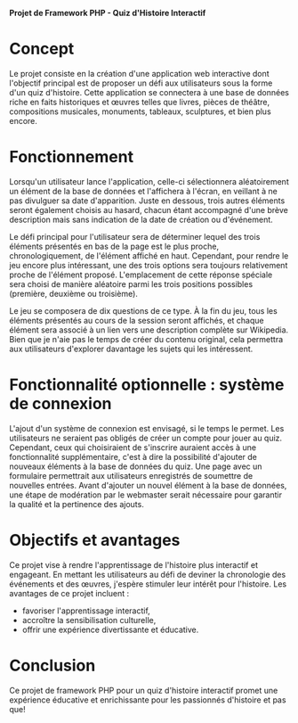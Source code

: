 **Projet de Framework PHP - Quiz d'Histoire Interactif**

# Concept

Le projet consiste en la création d'une application web interactive dont l'objectif principal est de proposer un défi aux utilisateurs sous la forme d'un quiz d'histoire. Cette application se connectera à une base de données riche en faits historiques et œuvres telles que livres, pièces de théâtre, compositions musicales,  monuments, tableaux, sculptures, et bien plus encore.

# Fonctionnement

Lorsqu'un utilisateur lance l'application, celle-ci sélectionnera aléatoirement un élément de la base de données et l'affichera à l'écran, en veillant à ne pas divulguer sa date d'apparition. Juste en dessous, trois autres éléments seront également choisis au hasard, chacun étant accompagné d'une brève description mais sans indication de la date de création ou d'événement.

Le défi principal pour l'utilisateur sera de déterminer lequel des trois éléments présentés en bas de la page est le plus proche, chronologiquement, de l'élément affiché en haut. Cependant, pour rendre le jeu encore plus intéressant, une des trois options sera toujours relativement proche de l'élément proposé. L'emplacement de cette réponse spéciale sera choisi de manière aléatoire parmi les trois positions possibles (première, deuxième ou troisième).

Le jeu se composera de dix questions de ce type. À la fin du jeu, tous les éléments présentés au cours de la session seront affichés, et chaque élément sera associé à un lien vers une description complète sur Wikipedia. Bien que je n'aie pas le temps de créer du contenu original, cela permettra aux utilisateurs d'explorer davantage les sujets qui les intéressent.

# Fonctionnalité optionnelle : système de connexion

L'ajout d'un système de connexion est envisagé, si le temps le permet. Les utilisateurs ne seraient pas obligés de créer un compte pour jouer au quiz. Cependant, ceux qui choisiraient de s'inscrire auraient accès à une fonctionnalité supplémentaire, c'est à dire la possibilité d'ajouter de nouveaux éléments à la base de données du quiz. Une page avec un formulaire permettrait aux utilisateurs enregistrés de soumettre de nouvelles entrées. Avant d'ajouter un nouvel élément à la base de données, une étape de modération par le webmaster serait nécessaire pour garantir la qualité et la pertinence des ajouts.

# Objectifs et avantages

Ce projet vise à rendre l'apprentissage de l'histoire plus interactif et engageant. En mettant les utilisateurs au défi de deviner la chronologie des événements et des œuvres, j'espère stimuler leur intérêt pour l'histoire. Les avantages de ce projet incluent :
- favoriser l'apprentissage interactif,
- accroître la sensibilisation culturelle,
- offrir une expérience divertissante et éducative.

# Conclusion

Ce projet de framework PHP pour un quiz d'histoire interactif promet une expérience éducative et enrichissante pour les passionnés d'histoire et pas que!